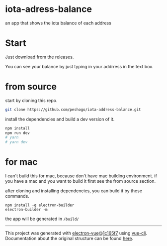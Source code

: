 # iota-adress-balance
an app that shows the iota balance of each address

# Start
Just download from the releases.

You can see your balance by just typing in your addrress in the text box.

# from source
start by cloning this repo.

```bash
git clone https://github.com/peshogo/iota-address-balance.git
```

install the dependencies and build a dev version of it.

```bash
npm install
npm run dev
# yarn
# yarn dev
```

# for mac
I can't build this for mac, because don't have mac building environment.
if you have a mac and you want to build it first see the from source section.

after cloning and installing dependencies, you can build it by these commands.

```
npm install -g electron-builder
electron-builder -m
```

the app will be generated in `/build/`

---

This project was generated with [electron-vue](https://github.com/SimulatedGREG/electron-vue)@[1c165f7](https://github.com/SimulatedGREG/electron-vue/tree/1c165f7c5e56edaf48be0fbb70838a1af26bb015) using [vue-cli](https://github.com/vuejs/vue-cli). Documentation about the original structure can be found [here](https://simulatedgreg.gitbooks.io/electron-vue/content/index.html).
